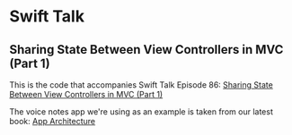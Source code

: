 # Swift Talk
## Sharing State Between View Controllers in MVC (Part 1)

This is the code that accompanies Swift Talk Episode 86: [Sharing State Between View Controllers in MVC (Part 1)](https://talk.objc.io/episodes/S01E86-sharing-state-between-view-controllers-in-mvc-part-1)

The voice notes app we're using as an example is taken from our latest book: [App Architecture](https://www.objc.io/books/app-architecture)
